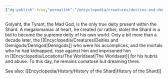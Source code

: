 ```yaml
---
{"dg-publish":true,"permalink":"/encyclopedia/creatures/deities-and-demigods/golyaht/"}
---
```


Golyaht, the Tyrant, the Mad God, is the only true deity present within the Shard. A megalomaniac at heart, he created (or rather, stole) the Shard in a bid to become the supreme deity of his own world. Only a bit more than a decade later, the [[Encyclopedia/Creatures/Deities and Demigods/Demigod\|Demigods]] who were his accomplices, and the mortals who he had kidnapped, rose against him and imprisoned him in [[Encyclopedia/Locations/The Worldseat\|The Worldseat]] for his hubris and abuse. To this day, he remains comatose but dreaming there.

See also: [[Encyclopedia/History/History of the Shard\|History of the Shard]]